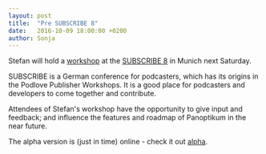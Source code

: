 ```yaml
---
layout: post
title:  "Pre SUBSCRIBE 8"
date:   2016-10-09 18:00:00 +0200
author: Sonja
---
```


Stefan will hold a [workshop](https://frab.das-sendezentrum.de/en/subscribe8/public/events/336) at the [SUBSCRIBE 8](http://das-sendezentrum.de/subscribe/sub8/) in Munich next Saturday.

SUBSCRIBE is a German conference for podcasters, which has its origins in the Podlove Publisher Workshops. It is a good place for podcasters and developers to come together and contribute.

Attendees of Stefan's workshop have the opportunity to give input and feedback; and influence the features and roadmap of Panoptikum in the near future.

The alpha version is (just in time) online - check it out [alpha](https://alpha.panoptikum.io).
